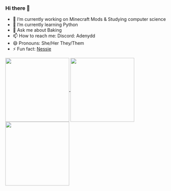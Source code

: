 ### Hi there 👋
- 🔭 I’m currently working on Minecraft Mods & Studying computer science
- 🌱 I’m currently learning Python
- 💬 Ask me about Baking
- 📫 How to reach me: Discord: Adenydd
- 😄 Pronouns: She/Her They/Them
- ⚡ Fun fact: [Nessie](https://apexlegends.fandom.com/wiki/Nessie)
<a href="https://github-readme-stats-loq27m84k-adainishs-projects.vercel.app">
  <img height=200 align="center" src="https://github-readme-stats-beryl-one-25.vercel.app/api?username=adainish" />
</a>
<a href="https://github.com/adainish">
  <img height=200 align="center" src="https://github-readme-stats-beryl-one-25.vercel.app/api/top-langs?username=adainish&layout=compact&langs_count=8&card_width=320" />
  <img height=200 align="center" src="https://github-readme-stats-beryl-one-25.vercel.app/api/top-langs?username=adainish&layout=compact&langs_count=8&card_width=320" />
</a>
</a>
